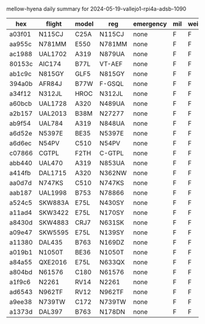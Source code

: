 mellow-hyena daily summary for 2024-05-19-vallejo1-rpi4a-adsb-1090

|hex|flight|model|reg|emergency|mil|weirdo|
|--|--|--|--|--|--|--|
|a03f01|N115CJ|C25A|N115CJ|none|F|F|
|aa955c|N781MM|E550|N781MM|none|F|F|
|ac1988|UAL1702|A319|N879UA|none|F|F|
|80153c|AIC174|B77L|VT-AEF|none|F|F|
|ab1c9c|N815GY|GLF5|N815GY|none|F|F|
|394a0b|AFR84J|B77W|F-GSQL|none|F|F|
|a34f12|N312JL|HROC|N312JL|none|F|F|
|a60bcb|UAL1728|A320|N489UA|none|F|F|
|a2b157|UAL2013|B38M|N27277|none|F|F|
|ab9f54|UAL784|A319|N848UA|none|F|F|
|a6d52e|N5397E|BE35|N5397E|none|F|F|
|a6d6ec|N54PV|C510|N54PV|none|F|F|
|c07866|CGTPL|F2TH|C-GTPL|none|F|F|
|abb440|UAL470|A319|N853UA|none|F|F|
|a414fb|DAL1715|A320|N362NW|none|F|F|
|aa0d7d|N747KS|C510|N747KS|none|F|F|
|aab187|UAL1998|B753|N78866|none|F|F|
|a524c5|SKW883A|E75L|N430SY|none|F|F|
|a11ad4|SKW3422|E75L|N170SY|none|F|F|
|a8430d|SKW4883|CRJ7|N631SK|none|F|F|
|a09e47|SKW5595|E75L|N139SY|none|F|F|
|a11380|DAL435|B763|N169DZ|none|F|F|
|a019b1|N1050T|BE36|N1050T|none|F|F|
|a84a55|QXE2016|E75L|N633QX|none|F|F|
|a804bd|N61576|C180|N61576|none|F|F|
|a1f9c6|N2261|RV14|N2261|none|F|F|
|ad6543|N962TF|RV12|N962TF|none|F|F|
|a9ee38|N739TW|C172|N739TW|none|F|F|
|a1373d|DAL397|B763|N178DN|none|F|F|
